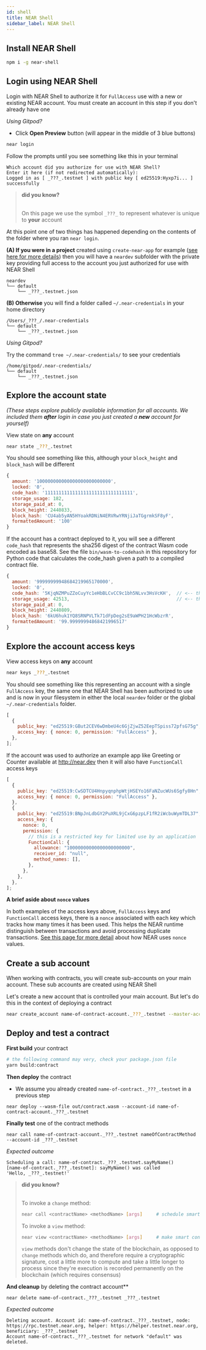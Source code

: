 ```yaml
---
id: shell
title: NEAR Shell
sidebar_label: NEAR Shell
---
```




## Install NEAR Shell

```sh
npm i -g near-shell
```

## Login using NEAR Shell

Login with NEAR Shell to authorize it for `FullAccess` use with a new or existing NEAR account. You must create an account in this step if you don't already have one

_Using Gitpod?_

- Click **Open Preview** button (will appear in the middle of 3 blue buttons)

```sh
near login
```

Follow the prompts until you see something like this in your terminal

```text
Which account did you authorize for use with NEAR Shell?
Enter it here (if not redirected automatically):
Logged in as [ _???_.testnet ] with public key [ ed25519:Hyxp7i... ] successfully
```

<blockquote class="info">
<strong>did you know?</strong><br><br>

On this page we use the symbol `_???_` to represent whatever is unique to **your** account

</blockquote>

At this point one of two things has happened depending on the contents of the folder where you ran `near login`.

**(A) If you were in a project** created using `create-near-app` for example ([see here for more details](https://docs.near.org/docs/quick-start/create-near-app)) then you will have a `neardev` subfolder with the private key providing full access to the account you just authorized for use with NEAR Shell

```text
neardev
└── default
    └── _???_.testnet.json
```

**(B) Otherwise** you will find a folder called `~/.near-credentials` in your home directory

```text
/Users/_???_/.near-credentials
└── default
    └── _???_.testnet.json
```

_Using Gitpod?_

Try the command `tree ~/.near-credentials/` to see your credentials

```
/home/gitpod/.near-credentials/
└── default
    └── _???_.testnet.json
```

## Explore the account state

_(These steps explore publicly available information for all accounts. We included them **after** login in case you just created a **new** account for yourself)_

View state on **any** account

```sh
near state _???_.testnet
```

You should see something like this, although your `block_height` and `block_hash` will be different

```js
{
  amount: '100000000000000000000000000',
  locked: '0',
  code_hash: '11111111111111111111111111111111',
  storage_usage: 182,
  storage_paid_at: 0,
  block_height: 2440833,
  block_hash: 'CU4ab5yAN5HYoakRDNiN4ERVRwYRNjiJaTGgrmkSF8yF',
  formattedAmount: '100'
}
```

If the account has a contract deployed to it, you will see a different `code_hash` that represents the sha256 digest of the contract Wasm code encoded as base58. See the file `bin/wasm-to-codehash` in this repository for Python code that calculates the code_hash given a path to a compiled contract file.

```js
{
  amount: '99999999948684219965170000',
  locked: '0',
  code_hash: '5KjqNZMPuZZoCuyYc1eHbBLCvCC9c1bh5NLvv3HsVcKH',  // <-- this will be different depending on the deployed contract
  storage_usage: 42513,                                       // <-- this includes deployed contract code and state stored by the account
  storage_paid_at: 0,
  block_height: 2440809,
  block_hash: '6kU6huk1YQ8SRNPVLTk71dFpDeg2sE9aWPH21HcWbzrR',
  formattedAmount: '99.99999994868421996517'
}
```

## Explore the account access keys

View access keys on **any** account

```sh
near keys _???_.testnet
```

You should see something like this representing an account with a single `FullAccess` key, the same one that NEAR Shell has been authorized to use and is now in your filesystem in either the local `neardev` folder or the global `~/.near-credentials` folder.

```js
[
  {
    public_key: "ed25519:GBut2CEV6wDmbeU4c6GjZjwZ52EepTSpiss72pfsG75g",
    access_key: { nonce: 0, permission: "FullAccess" },
  },
];
```

If the account was used to authorize an example app like Greeting or Counter available at http://near.dev then it will also have `FunctionCall` access keys

```js
[
  {
    public_key: "ed25519:CwSDTCU4HnpyqnphpWtjHSEYo16FaNZucWUs6Sgfy8Hn",
    access_key: { nonce: 0, permission: "FullAccess" },
  },
  {
    public_key: "ed25519:BNpJnLdbGY2PuXRL9jCxG6pzpLF1fR2iWcbuWymTDL37",
    access_key: {
      nonce: 0,
      permission: {
        // this is a restricted key for limited use by an application
        FunctionCall: {
          allowance: "10000000000000000000000",
          receiver_id: "null",
          method_names: [],
        },
      },
    },
  },
];
```

**A brief aside about `nonce` values**

In both examples of the access keys above, `FullAccess` keys and `FunctionCall` access keys, there is a `nonce` associated with each key which tracks how many times it has been used. This helps the NEAR runtime distinguish between transactions and avoid processing duplicate transactions. [See this page for more detail](https://nomicon.io/ChainSpec/Transactions.html#transaction-ordering-example-using-pool-iterator) about how NEAR uses `nonce` values.


## Create a sub account

When working with contracts, you will create sub-accounts on your main account. These sub accounts are created using NEAR Shell

Let's create a new account that is controlled your main account. But let's do this in the context of deploying a contract

```bash
near create_account name-of-contract-account._???_.testnet --master-account _???_.testnet --helper-url https://helper.testnet.near.org
```

## Deploy and test a contract

**First build** your contract

```sh
# the following command may very, check your package.json file
yarn build:contract
```

**Then deploy** the contract

- We assume you already created `name-of-contract._???_.testnet` in a previous step

```text
near deploy --wasm-file out/contract.wasm --account-id name-of-contract-account._???_.testnet
```

**Finally test** one of the contract methods

```text
near call name-of-contract-account._???_.testnet nameOfContractMethod --account-id _???_.testnet
```

_Expected outcome_

```text
Scheduling a call: name-of-contract._???_.testnet.sayMyName()
[name-of-contract._???_.testnet]: sayMyName() was called
'Hello, _???_.testnet!'
```

<blockquote class="info">
<strong>did you know?</strong><br><br>

To invoke a `change` method:

```sh
near call <contractName> <methodName> [args]     # schedule smart contract call which can modify state
```

To invoke a `view` method:

```sh
near view <contractName> <methodName> [args]     # make smart contract call which can view state
```

`view` methods don't change the state of the blockchain, as opposed to `change` methods which do, and therefore require a cryptographic signature, cost a little more to compute and take a little longer to process since they're execution is recorded permanently on the blockchain (which requires consensus)

</blockquote>

**And cleanup** by deleting the contract account\*\*

```text
near delete name-of-contract._???_.testnet _???_.testnet
```

_Expected outcome_

```text
Deleting account. Account id: name-of-contract._???_.testnet, node: https://rpc.testnet.near.org, helper: https://helper.testnet.near.org, beneficiary: _???_.testnet
Account name-of-contract._???_.testnet for network "default" was deleted.
```